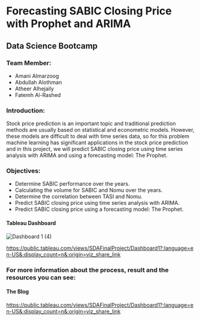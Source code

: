 
# Forecasting SABIC Closing Price with Prophet and ARIMA
## Data Science Bootcamp

### Team Member:
* Amani Almarzoog
* Abdullah Alothman
* Atheer Alhejaily
* Fatemh Al-Rashed

### Introduction:
Stock price prediction is an important topic and traditional prediction methods are usually based on statistical and econometric models. However, these models are difficult to deal with time series data, so for this problem machine learning has significant applications in the stock price prediction and in this project, we will predict SABIC closing price using time series analysis with ARIMA and using a forecasting model: The Prophet.

### Objectives:
- Determine SABIC performance over the years.
- Calculating the volume for SABIC and Nomu over the years.
- Determine the correlation between TASI and Nomu.
- Predict SABIC closing price using time series analysis with ARIMA.
- Predict SABIC closing price using a forecasting model: The Prophet.

#### Tableau Dashboard 

![Dashboard 1 (4)](https://user-images.githubusercontent.com/81245467/125212971-53f00c80-e2b9-11eb-9005-9cece45f20bd.png)

   https://public.tableau.com/views/SDAFinalProject/Dashboard1?:language=en-US&:display_count=n&:origin=viz_share_link
  
### For more information about the process, result and the resources you can see:
   #### The Blog 

  https://public.tableau.com/views/SDAFinalProject/Dashboard1?:language=en-US&:display_count=n&:origin=viz_share_link

